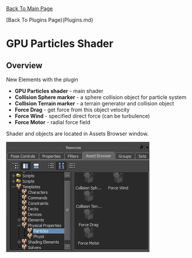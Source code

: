 [Back To Main Page](README.md)

[Back To Plugins Page)(Plugins.md)

# GPU Particles Shader

## Overview

New Elements with the plugin
* **GPU Particles shader** - main shader
* **Collision Sphere marker** - a sphere collision object for particle system
* **Collision Terrain marker** - a terrain generator and collision object
* **Force Drag** - get force from this object velocity
* **Force Wind** - specified direct force (can be turbulence)
* **Force Motor** - radial force field

Shader and objects are located in Assets Browser window.

![](Images/gpuParticles_image1.jpg)
